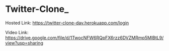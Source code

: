 # Twitter-Clone_

Hosted Link:  https://twitter-clone-dav.herokuapp.com/login

Video Link: https://drive.google.com/file/d/1TwocNFW6RQpFX6rzz6DVZMRmp5MlBtL9/view?usp=sharing
